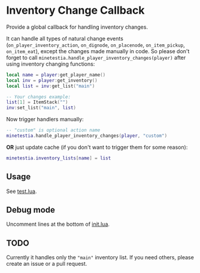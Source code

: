 # Inventory Change Callback

Provide a global callback for handling inventory changes.

It can handle all types of natural change events (`on_player_inventory_action`,
`on_dignode`, `on_placenode`, `on_item_pickup`, `on_item_eat`), except the
changes made manually in code. So please don't forget to call
`minetestia.handle_player_inventory_changes(player)` after using inventory
changing functions:

```lua
local name = player:get_player_name()
local inv = player:get_inventory()
local list = inv:get_list("main")

-- Your changes example:
list[1] = ItemStack("")
inv:set_list("main", list)
```

Now trigger handlers manually:

```lua
-- "custom" is optional action name
minetestia.handle_player_inventory_changes(player, "custom")
```

**OR** just update cache (if you don't want to trigger them for some reason):

```lua
minetestia.inventory_lists[name] = list
```

## Usage

See [test.lua](test.lua).

## Debug mode

Uncomment lines at the bottom of [init.lua](init.lua).

## TODO

Currently it handles only the `"main"` inventory list. If you need others,
please create an issue or a pull request.
